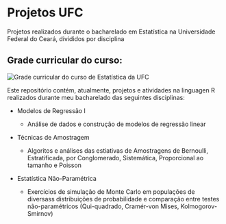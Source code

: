 # Projetos UFC
Projetos realizados durante o bacharelado em Estatística na Universidade Federal do Ceará, divididos por disciplina

## Grade curricular do curso:

![Grade curricular do curso de Estatística da UFC](https://dema.ufc.br/wp-content/uploads/2017/09/fluxograma-estatistica.png "Grade curricular do curso de Estatística da UFC")

Este repositório contém, atualmente, projetos e atividades na linguagen R realizados durante meu bacharelado das seguintes disciplinas:

- Modelos de Regressão I
     - Análise de dados e construção de modelos de regressão linear
  
- Técnicas de Amostragem
     - Algoritos e análises das estiativas de Amostragens de Bernoulli, Estratificada, por Conglomerado, Sistemática, Proporcional ao tamanho e Poisson
  
- Estatística Não-Paramétrica
     - Exercícios de simulação de Monte Carlo em populações de diversass distribuições de probabilidade e comparação entre testes não-paramétricos (Qui-quadrado, Cramér-von Mises, Kolmogorov-Smirnov)









